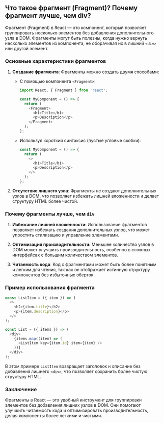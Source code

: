 ## Что такое фрагмент (Fragment)? Почему фрагмент лучше, чем div?

Фрагмент (Fragment) в React — это компонент, который позволяет группировать несколько элементов без добавления дополнительного узла в DOM. Фрагменты могут быть полезны, когда нужно вернуть несколько элементов из компонента, не оборачивая их в лишний `<div>` или другой элемент.

### Основные характеристики фрагментов

1. **Создание фрагмента**:
   Фрагменты можно создать двумя способами:
   - С помощью компонента `<Fragment>`:
     ```javascript
     import React, { Fragment } from 'react';

     const MyComponent = () => {
       return (
         <Fragment>
           <h1>Title</h1>
           <p>Description</p>
         </Fragment>
       );
     };
     ```

   - Используя короткий синтаксис (пустые угловые скобки):
     ```javascript
     const MyComponent = () => {
       return (
         <>
           <h1>Title</h1>
           <p>Description</p>
         </>
       );
     };
     ```

2. **Отсутствие лишнего узла**:
   Фрагменты не создают дополнительных узлов в DOM, что позволяет избежать лишней вложенности и делает структуру HTML более чистой.

### Почему фрагменты лучше, чем `div`

1. **Избежание лишней вложенности**:
   Использование фрагментов позволяет избежать создания дополнительных узлов, что может упростить стилизацию и управление элементами.

2. **Оптимизация производительности**:
   Меньшее количество узлов в DOM может улучшить производительность, особенно в сложных интерфейсах с большим количеством элементов.

3. **Читаемость кода**:
   Код с фрагментами может быть более понятным и легким для чтения, так как он отображает истинную структуру компонентов без избыточных оберток.

### Пример использования фрагмента

```javascript
const ListItem = ({ item }) => (
  <>
    <h2>{item.title}</h2>
    <p>{item.description}</p>
  </>
);

const List = ({ items }) => (
  <div>
    {items.map((item) => (
      <ListItem key={item.id} item={item} />
    ))}
  </div>
);
```

В этом примере `ListItem` возвращает заголовок и описание без добавления лишнего `<div>`, что позволяет сохранить более чистую структуру HTML.

### Заключение

Фрагменты в React — это удобный инструмент для группировки элементов без добавления лишних узлов в DOM. Они помогают улучшить читаемость кода и оптимизировать производительность, делая компоненты более легкими и чистыми.